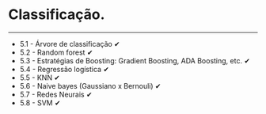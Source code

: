 # Classificação.
---
* 5.1 - Árvore de classificação ✔
* 5.2 - Random forest ✔
* 5.3 - Estratégias de Boosting: Gradient Boosting, ADA Boosting, etc. ✔
* 5.4 - Regressão logística ✔
* 5.5 - KNN ✔
* 5.6 - Naive bayes (Gaussiano x Bernouli) ✔
* 5.7 - Redes Neurais ✔
* 5.8 - SVM ✔

